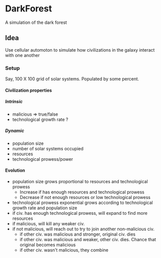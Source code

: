 # DarkForest
A simulation of the dark forest

## Idea
Use cellular automoton to simulate how civilizations in the galaxy interact with one another

### Setup
Say, 100 X 100 grid of solar systems. Populated by some percent.

#### Civilization properties
##### Intrinsic 
- malicious => true/false
- technological growth rate ?
##### Dynamic
- population size
- number of solar systems occupied
- resources
- technological prowess/power

#### Evolution
- population size grows proportional to resources and technological prowess
  - Increase if has enough resources and technological prowess
  - Decrease if not enough resources or low technological prowess
- technological prowess exponential grows according to technological growth rate and population size
- if civ. has enough technological prowess, will expand to find more resources
- if malicious, will kill any weaker civ.
- if not malicious, will reach out to try to join another non-malicious civ.
  - if other civ. was malicious and stronger, original civ. dies
  - if other civ. was malicious and weaker, other civ. dies. Chance that original becomes malicious
  - if other civ. wasn't malicious, they combine
